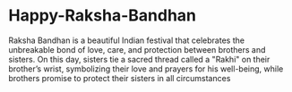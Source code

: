 # Happy-Raksha-Bandhan
Raksha Bandhan is a beautiful Indian festival that celebrates the unbreakable bond of love, care, and protection between brothers and sisters. On this day, sisters tie a sacred thread called a "Rakhi" on their brother’s wrist, symbolizing their love and prayers for his well-being, while brothers promise to protect their sisters in all circumstances
